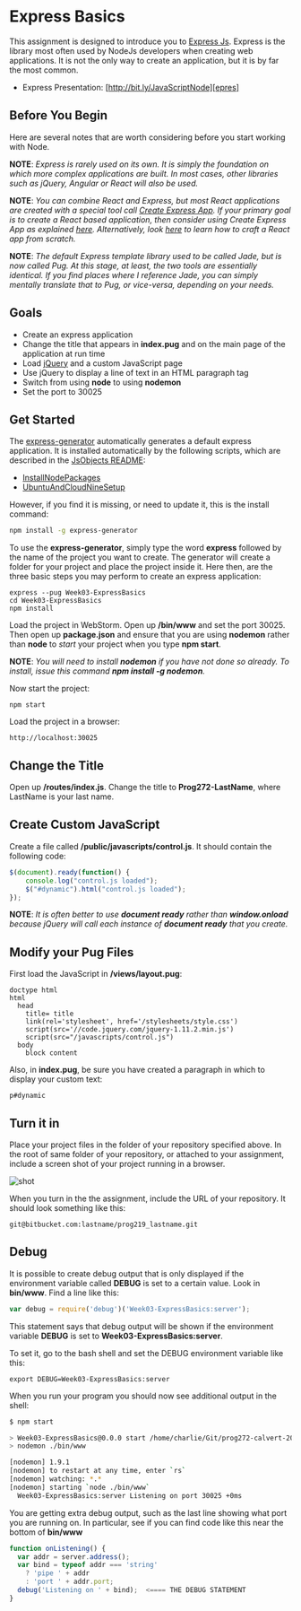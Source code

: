 # Express Basics

This assignment is designed to introduce you to [Express Js](http://expressjs.com/). Express is the library most often used by NodeJs developers when creating web applications. It is not the only way to create an application, but it is by far the most common.

- Express Presentation: [http://bit.ly/JavaScriptNode][epres]

## Before You Begin

Here are several notes that are worth considering before you start working with Node.

**NOTE**: _Express is rarely used on its own. It is simply the foundation on which more complex applications are built. In most cases, other libraries such as jQuery, Angular or React will also be used._

**NOTE**: _You can combine React and Express, but most React applications are created with a special tool call [Create Express App][cra-home]. If your primary goal is to create a React based application, then consider using Create Express App as explained [here][elf-cra]. Alternatively, look [here][elf-react] to learn how to craft a React app from scratch._

**NOTE**: _The default Express template library used to be called Jade, but is now called Pug. At this stage, at least, the two tools are essentially identical. If you find places where I reference Jade, you can simply mentally translate that to Pug, or vice-versa, depending on your needs._

## Goals

- Create an express application
- Change the title that appears in **index.pug** and on the main page of the application at run time
- Load [jQuery][jquery-home] and a custom JavaScript page
- Use jQuery to display a line of text in an HTML paragraph tag
- Switch from using **node** to using **nodemon**
- Set the port to 30025

## Get Started

The [express-generator][express-gen] automatically generates a default express application. It is installed automatically by the following scripts, which are described in the [JsObjects README][elf-js-objects]:

- [InstallNodePackages][inpack]
- [UbuntuAndCloudNineSetup][ubuntu-setup]

However, if you find it is missing, or need to update it, this is the install command:

```bash
npm install -g express-generator
```

To use the **express-generator**, simply type the word **express** followed by the name of the project you want to create. The generator will create a folder for your project and place the project inside it. Here then, are the three basic steps you may perform to create an express application:

```
express --pug Week03-ExpressBasics
cd Week03-ExpressBasics
npm install
```

Load the project in WebStorm. Open up **/bin/www** and set the port 30025\. Then open up **package.json** and ensure that you are using **nodemon** rather than **node** to _start_ your project when you type **npm start**.

**NOTE**: _You will need to install **nodemon** if you have not done so already. To install, issue this command **npm install -g nodemon**._

Now start the project:

```
npm start
```

Load the project in a browser:

```
http://localhost:30025
```

## Change the Title

Open up **/routes/index.js**. Change the title to **Prog272-LastName**, where LastName is your last name.

## Create Custom JavaScript

Create a file called **/public/javascripts/control.js**. It should contain the following code:

```javascript
$(document).ready(function() {
    console.log("control.js loaded");
    $("#dynamic").html("control.js loaded");
});
```

**NOTE**: _It is often better to use **document ready** rather than **window.onload** because jQuery will call each instance of **document ready** that you create._

## Modify your Pug Files

First load the JavaScript in **/views/layout.pug**:

```
doctype html
html
  head
    title= title
    link(rel='stylesheet', href='/stylesheets/style.css')
    script(src='//code.jquery.com/jquery-1.11.2.min.js')
    script(src="/javascripts/control.js")
  body
    block content
```

Also, in **index.pug**, be sure you have created a paragraph in which to display your custom text:

```
p#dynamic
```

## Turn it in

Place your project files in the folder of your repository specified above. In the root of same folder of your repository, or attached to your assignment, include a screen shot of your project running in a browser.

![shot](https://drive.google.com/uc?export=view&id=0B25UTAlOfPRGS0lFaUNiY3RjOUE)

When you turn in the the assignment, include the URL of your repository. It should look something like this:

```
git@bitbucket.com:lastname/prog219_lastname.git
```

## Debug

It is possible to create debug output that is only displayed if the environment variable called **DEBUG** is set to a certain value. Look in **bin/www**. Find a line like this:

```javascript
var debug = require('debug')('Week03-ExpressBasics:server');
```

This statement says that debug output will be shown if the environment variable **DEBUG** is set to **Week03-ExpressBasics:server**.

To set it, go to the bash shell and set the DEBUG environment variable like this:

```
export DEBUG=Week03-ExpressBasics:server
```

When you run your program you should now see additional output in the shell:

```bash
$ npm start

> Week03-ExpressBasics@0.0.0 start /home/charlie/Git/prog272-calvert-2016/Week03-ExpressBasics
> nodemon ./bin/www

[nodemon] 1.9.1
[nodemon] to restart at any time, enter `rs`
[nodemon] watching: *.*
[nodemon] starting `node ./bin/www`
  Week03-ExpressBasics:server Listening on port 30025 +0ms
```

You are getting extra debug output, such as the last line showing what port you are running on. In particular, see if you can find code like this near the bottom of **bin/www**

```javascript
function onListening() {
  var addr = server.address();
  var bind = typeof addr === 'string'
    ? 'pipe ' + addr
    : 'port ' + addr.port;
  debug('Listening on ' + bind);  <==== THE DEBUG STATEMENT
}
```

[elf-js-objects]: https://github.com/charliecalvert/JsObjects/blob/master/README.md
[express-gen]: https://expressjs.com/en/starter/generator.html
[inpack]: https://github.com/charliecalvert/JsObjects/blob/master/Utilities/NodeInstall/InstallNodePackages.sh
[jquery-home]: https://jquery.com/
[ubuntu-setup]: https://github.com/charliecalvert/JsObjects/blob/master/Utilities/SetupLinuxBox/UbuntuAndCloudNineSetup
[epres]: http://bit.ly/JavaScriptNode
[cra-home]: https://github.com/facebookincubator/create-react-app
[elf-cra]: http://bit.ly/jest-cra
[elf-react]: http://www.ccalvert.net/books/CloudNotes/Assignments/React/ReactBasics.html
